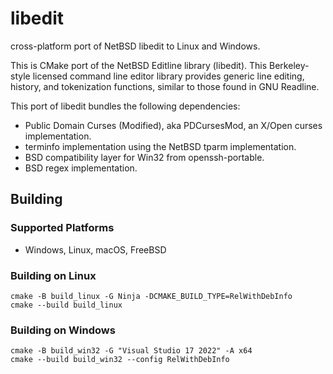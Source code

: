 # libedit

cross-platform port of NetBSD libedit to Linux and Windows.

This is CMake port of the NetBSD Editline library (libedit).
This Berkeley-style licensed command line editor library provides
generic line editing, history, and tokenization functions, similar
to those found in GNU Readline.

This port of libedit bundles the following dependencies:

- Public Domain Curses (Modified), aka PDCursesMod, an
  X/Open curses implementation.
- terminfo implementation using the NetBSD tparm implementation.
- BSD compatibility layer for Win32 from openssh-portable.
- BSD regex implementation.

## Building

### Supported Platforms

- Windows, Linux, macOS, FreeBSD

### Building on Linux

```
cmake -B build_linux -G Ninja -DCMAKE_BUILD_TYPE=RelWithDebInfo
cmake --build build_linux
```

### Building on Windows

```
cmake -B build_win32 -G "Visual Studio 17 2022" -A x64
cmake --build build_win32 --config RelWithDebInfo
```
